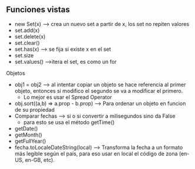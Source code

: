 ## Funciones vistas
- new Set(x) --> crea un nuevo set a partir de x, los set no repiten valores
- set.add(x)
- set.delete(x)
- set.clear()
- set.has(x) --> se fija si existe x en el set
- set.size
- set.values() -->itera el set, es como un for

Objetos
- obj1 = obj2 --> al intentar copiar un objeto se hace referencia al primer objeto, entonces si modifico el segundo se va a modificar el primero.
  - Lo mejor es usar el Spread Operator
- obj.sort((a,b) => a.prop - b.prop) --> Para ordenar un objeto en funcion de su propiedad
- Comparar fechas --> si o si convertir a milisegundos sino da False
  - para esto se usa el método getTime()
- getDate()
- getMonth()
- getFullYear()
- fecha.toLocaleDateString(local) --> Transforma la fecha a un formato más legible según el país, para eso usar en local el código de zona (en-US, en-GB, etc).